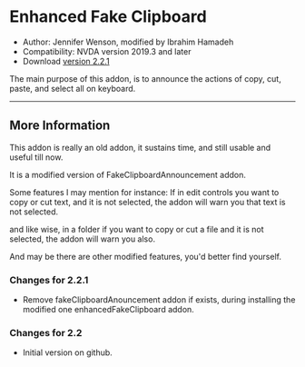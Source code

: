 # Enhanced Fake Clipboard #

*	Author: Jennifer Wenson, modified by Ibrahim Hamadeh
*	Compatibility: NVDA version 2019.3 and later
*	Download [version 2.2.1][1]

The main purpose of this addon, is to announce the actions of copy, cut, paste, and select all on keyboard.

***

## More Information

This addon is really an old addon, it sustains time, and still usable and useful till now.

It is a modified version of FakeClipboardAnnouncement addon.

Some features I may mention for instance: If in edit controls you want to copy or cut text, and it is not selected, the addon will warn you that text is not selected.

and like wise, in a folder if you want to copy or cut a file and it is not selected, the addon will warn you also. 

And may be there are other modified features, you'd  better find yourself.

### Changes for 2.2.1 ###

*	Remove fakeClipboardAnouncement addon if exists, during installing the modified one enhancedFakeClipboard addon.

### Changes for 2.2 ###

*	Initial version on github.

[1]: https://github.com/ibrahim-s/enhancedFakeClipboard/releases/download/2.2.1/enhancedFakeClipboard-2.2.1.nvda-addon
